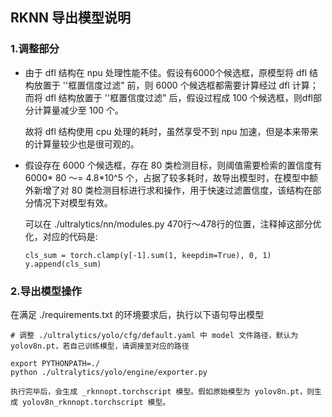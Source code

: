 ## RKNN 导出模型说明

### 1.调整部分

- 由于 dfl 结构在 npu 处理性能不佳。假设有6000个候选框，原模型将 dfl 结构放置于 ''框置信度过滤" 前，则 6000 个候选框都需要计算经过 dfl 计算；而将 dfl 结构放置于 ''框置信度过滤" 后，假设过程成 100 个候选框，则dfl部分计算量减少至 100 个。

  故将 dfl 结构使用 cpu 处理的耗时，虽然享受不到 npu 加速，但是本来带来的计算量较少也是很可观的。



- 假设存在 6000 个候选框，存在 80 类检测目标，则阈值需要检索的置信度有 6000* 80 ～= 4.8*10^5 个，占据了较多耗时，故导出模型时，在模型中额外新增了对 80 类检测目标进行求和操作，用于快速过滤置信度，该结构在部分情况下对模型有效。

  可以在 ./ultralytics/nn/modules.py  470行～478行的位置，注释掉这部分优化，对应的代码是:

  ```
  cls_sum = torch.clamp(y[-1].sum(1, keepdim=True), 0, 1)
  y.append(cls_sum)
  ```

  



### 2.导出模型操作

在满足 ./requirements.txt 的环境要求后，执行以下语句导出模型

```
# 调整 ./ultralytics/yolo/cfg/default.yaml 中 model 文件路径，默认为 yolov8n.pt，若自己训练模型，请调接至对应的路径

export PYTHONPATH=./
python ./ultralytics/yolo/engine/exporter.py

执行完毕后，会生成 _rknnopt.torchscript 模型。假如原始模型为 yolov8n.pt，则生成 yolov8n_rknnopt.torchscript 模型。
```

